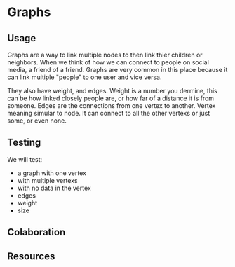 # Graphs

## Usage

Graphs are a way to link multiple nodes to then link thier children or neighbors. When we think of how we can connect to people on social media, a friend of a friend. Graphs are very common in this place because it can link multiple "people" to one user and vice versa.

They also have weight, and edges. Weight is a number you dermine, this can be how linked closely people are, or how far of a distance it is from someone. Edges are the connections from one vertex to another. Vertex meaning simular to node. It can connect to all the other vertexs or just some, or even none.

## Testing

We will test:
- a graph with one vertex
- with multiple vertexs
- with no data in the vertex
- edges
- weight
- size

## Colaboration

## Resources
